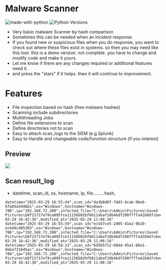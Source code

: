# Malware Scanner
![made-with-python][made-with-python]
![Python Versions][pyversion-button]

[pyversion-button]: https://img.shields.io/pypi/pyversions/Markdown.svg
[made-with-python]: https://img.shields.io/badge/Made%20with-Python-1f425f.svg

- Very basic malware Scanner by hash comparison
- Sometimes this can be needed when an incident response.
- If you found new or suspicious files when you do response, you want to check out where these files exist in systems. so then you may need like this tool. this is a demo version. not complete. you have to change and modify code and make it yours.
- Let me know if there are any changes required or additional features need it.
- and press the "stars" if it helps. then it will continue to improvement.

# Features
- File inspection based on hash (free malware hashes)
- Scanning include subdirectories
- Multithreading Jobs
- Define file extensions to scan
- Define directories not to scan
- Easy to attach scan_logs to the SIEM (e.g Splunk)
- Easy to Handle and changeable code/function structure (if you interest)

## Preview
<img src=./preview.png>


## Scan result_log
- datetime, scan_id, os, hostname, ip, file.........hash,
```
datetime="2025-03-29 16:55:44",scan_id="da3b8d8f-7dd3-4cab-9be6-6fa05a5d4bb1",os="Windows",hostname="Windows-786",ip="192.168.73.208",infected_file="C:\Users\Admin\Pictures\Saved Pictures\b8f21f17e79ca095fce11156b02bf6611abaf18b4bdf298ffffa42b8d7cbec57.xapk",sha256="b8f21f17e79ca095fce11156b02bf6611abaf18b4bdf298ffffa42b8d7cbec57",created_at="2025-03-29 16:42:36",modified_at="2025-03-29 11:06:16"
datetime="2025-03-29 16:55:59",scan_id="ec5d7ce5-2d05-41e2-9b20-ec648c405383",os="Windows",hostname="Windows-786",ip="192.168.73.208",infected_file="C:\Users\Admin\Pictures\Saved Pictures\b8f21f17e79ca095fce11156b02bf6611abaf18b4bdf298ffffa42b8d7cbec57.xapk",sha256="b8f21f17e79ca095fce11156b02bf6611abaf18b4bdf298ffffa42b8d7cbec57",created_at="2025-03-29 16:42:36",modified_at="2025-03-29 11:06:16"
datetime="2025-03-29 16:56:22",scan_id="6d5b5f12-684d-45a1-86e1-8ebe721645ac",os="Windows",hostname="Windows-786",ip="192.168.73.208",infected_file="C:\Users\Admin\Pictures\Saved Pictures\b8f21f17e79ca095fce11156b02bf6611abaf18b4bdf298ffffa42b8d7cbec57.xapk",sha256="b8f21f17e79ca095fce11156b02bf6611abaf18b4bdf298ffffa42b8d7cbec57",created_at="2025-03-29 16:42:36",modified_at="2025-03-29 11:06:16"


```


